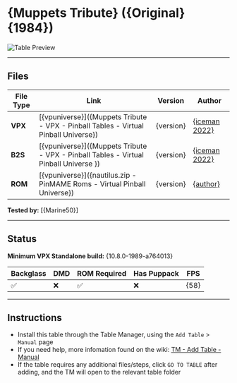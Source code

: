 # {Muppets Tribute} ({Original} {1984})

![Table Preview](../../images/MuppetsTribute-preview.png)

---

## Files
| File Type | Link | Version | Author | 
|-----------|--------|----------|--------------|
| **VPX** | [{vpuniverse}]({Muppets Tribute - VPX - Pinball Tables - Virtual Pinball Universe}) | {version} | [{iceman 2022}]({link}) |
| **B2S** | [{vpuniverse}]({Muppets Tribute - VPX - Pinball Tables - Virtual Pinball Universe }) | {version} | [{iceman 2022}]({link}) |
| **ROM** | [{vpuniverse}]({nautilus.zip - PinMAME Roms - Virtual Pinball Universe}) | {version} | [{author}]({link}) |


**Tested by:** [{Marine50}]

---

## Status 
**Minimum VPX Standalone build:** {10.8.0-1989-a764013}

| Backglass | DMD | ROM Required | Has Puppack | FPS |
|-----------|-----|-----|-----|-----|
| :white_check_mark: | :x: | :white_check_mark: | :x: | {58} |

---

## Instructions

<!-- IMPORTANT! DO NOT REMOVE OR EDIT THE FOLLOWING 3 STANDARD INSTRUCTIONS! -->
- Install this table through the Table Manager, using the `Add Table` > `Manual` page
- If you need help, more infomation found on the wiki: [TM - Add Table - Manual](https://github.com/LegendsUnchained/vpx-standalone-alp4k/wiki/%5B04%5D-%F0%9F%A7%A1-TM-%E2%80%90-Other-Features#add-table---manual)
- If the table requires any additional files/steps, click `GO TO TABLE` after adding, and the TM will open to the relevant table folder
